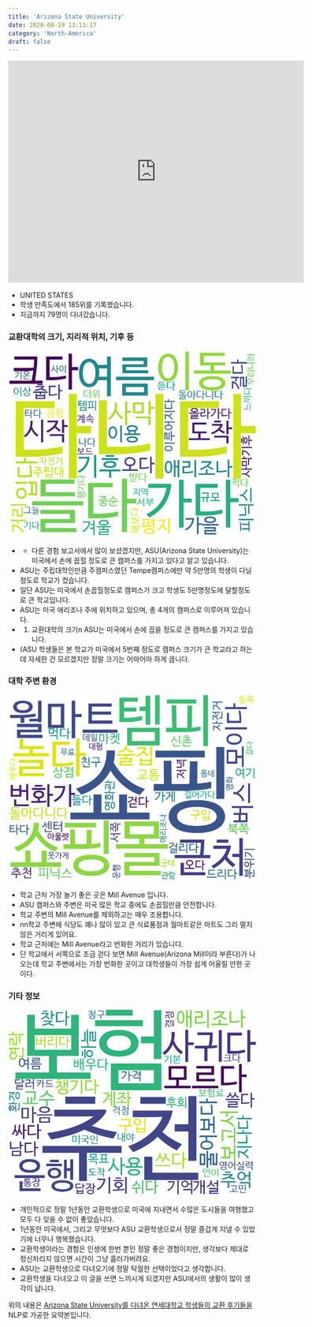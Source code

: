 ```yaml
---
title: 'Arizona State University'
date: 2020-08-19 13:13:17
category: 'North-America'
draft: false
---
```


<iframe
width="600"
height="450"
frameborder="0" style="border:0"
src="https://www.google.com/maps/embed/v1/place?key=AIzaSyC9e1AME-pVmWC4hBpFdu5S4dKzyepa3HQ&q=Arizona+State+University&center=33.453216499999996,-112.07198329999999&zoom=14" allowfullscreen>
</iframe>


* UNITED STATES
* 학생 만족도에서 185위를 기록했습니다.
* 지금까지 79명이 다녀갔습니다. 

### 교환대학의 크기, 지리적 위치, 기후 등

![gen_info-WordCloud](../univ_wordclouds_okt/gen_info/US000005_gen_info_okt.png)

* - 다른 경험 보고서에서 많이 보셨겠지만, ASU(Arizona State University)는 미국에서 손에 꼽힐 정도로 큰 캠퍼스를 가지고 있다고 알고 있습니다.
* ASU는 주립대학인만큼 주캠퍼스였던 Tempe캠퍼스에만 약 5만명의 학생이 다닐정도로 학교가 컸습니다.
* 일단 ASU는 미국에서 손꼽힐정도로 캠퍼스가 크고 학생도 5만명정도에 달할정도로 큰 학교입니다.
* ASU는 미국 애리조나 주에 위치하고 있으며, 총 4개의 캠퍼스로 이루어져 있습니다.
* 1. 교환대학의 크기n ASU는 미국에서 손에 꼽을 정도로 큰 캠퍼스를 가지고 있습니다.
* (ASU 학생들은 본 학교가 미국에서 5번째 정도로 캠퍼스 크기가 큰 학교라고 하는데 자세한 건 모르겠지만 정말 크기는 어마어마 하게 큽니다.


### 대학 주변 환경

![env_info-WordCloud](../univ_wordclouds_okt/env_info/US000005_env_info_okt.png)

* 학교 근처 가장 놀기 좋은 곳은 Mill Avenue 입니다.
* ASU 캠퍼스와 주변은 미국 많은 학교 중에도 손꼽힐만큼 안전합니다.
* 학교 주변의 Mill Avenue를 제외하고는 매우 조용합니다.
* nn학교 주변에 식당도 꽤나 많이 있고 큰 식료품점과 월마트같은 마트도 그리 멀지 않은 거리게 있어요.
* 학교 근처에는 Mill Avenue라고 번화한 거리가 있습니다.
* 단 학교에서 서쪽으로 조금 걷다 보면 Mill Avenue(Arizona Mill이라 부른다)가 나오는데 학교 주변에서는 가장 번화한 곳이고 대학생들이 가장 쉽게 어울릴 만한 곳이다.


### 기타 정보

![etc_info-WordCloud](../univ_wordclouds_okt/etc_info/US000005_etc_info_okt.png)

* 개인적으로 정말 1년동안 교환학생으로 미국에 지내면서 수많은 도시들을 여행했고 모두 다 잊을 수 없이 좋았습니다.
* 1년동안 미국에서, 그리고 무엇보다 ASU 교환학생으로서 정말 즐겁게 지낼 수 있었기에 너무나 행복했습니다.
* 교환학생이라는 경험은 인생에 한번 뿐인 정말 좋은 경험이지만, 생각보다 제대로 정신차리지 않으면 시간이 그냥 흘러가버려요.
* ASU는 교환학생으로 다녀오기에 정말 탁월한 선택이었다고 생각합니다.
* 교환학생을 다녀오고 이 글을 쓰면 느끼시게 되겠지만 ASU에서의 생활이 많이 생각이 납니다.


위의 내용은 [Arizona State University를 다녀온 연세대학교 학생들의 교환 후기들을](http://oia.yonsei.ac.kr/partner/expReport.asp?ucode=US000005&bgbn=A) NLP로 가공한 요약본입니다. 
